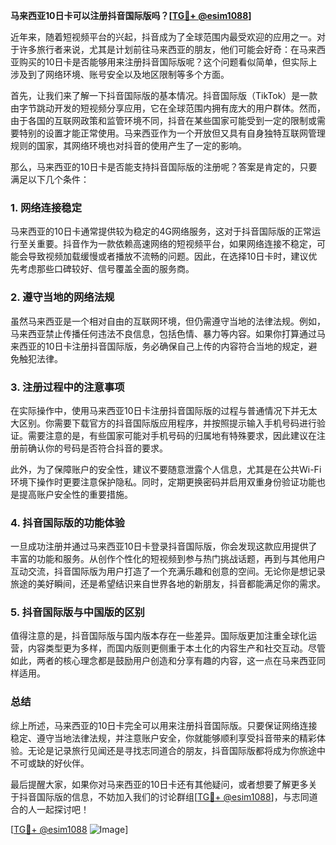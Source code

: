 **马来西亚10日卡可以注册抖音国际版吗？[[TG💪+ @esim1088](https://t.me/s/esim1088)]**

近年来，随着短视频平台的兴起，抖音成为了全球范围内最受欢迎的应用之一。对于许多旅行者来说，尤其是计划前往马来西亚的朋友，他们可能会好奇：在马来西亚购买的10日卡是否能够用来注册抖音国际版呢？这个问题看似简单，但实际上涉及到了网络环境、账号安全以及地区限制等多个方面。

首先，让我们来了解一下抖音国际版的基本情况。抖音国际版（TikTok）是一款由字节跳动开发的短视频分享应用，它在全球范围内拥有庞大的用户群体。然而，由于各国的互联网政策和监管环境不同，抖音在某些国家可能受到一定的限制或需要特别的设置才能正常使用。马来西亚作为一个开放但又具有自身独特互联网管理规则的国家，其网络环境也对抖音的使用产生了一定的影响。

那么，马来西亚的10日卡是否能支持抖音国际版的注册呢？答案是肯定的，只要满足以下几个条件：

### **1. 网络连接稳定**
马来西亚的10日卡通常提供较为稳定的4G网络服务，这对于抖音国际版的正常运行至关重要。抖音作为一款依赖高速网络的短视频平台，如果网络连接不稳定，可能会导致视频加载缓慢或者播放不流畅的问题。因此，在选择10日卡时，建议优先考虑那些口碑较好、信号覆盖全面的服务商。

### **2. 遵守当地的网络法规**
虽然马来西亚是一个相对自由的互联网环境，但仍需遵守当地的法律法规。例如，马来西亚禁止传播任何违法不良信息，包括色情、暴力等内容。如果你打算通过马来西亚的10日卡注册抖音国际版，务必确保自己上传的内容符合当地的规定，避免触犯法律。

### **3. 注册过程中的注意事项**
在实际操作中，使用马来西亚10日卡注册抖音国际版的过程与普通情况下并无太大区别。你需要下载官方的抖音国际版应用程序，并按照提示输入手机号码进行验证。需要注意的是，有些国家可能对手机号码的归属地有特殊要求，因此建议在注册前确认你的号码是否符合抖音的要求。

此外，为了保障账户的安全性，建议不要随意泄露个人信息，尤其是在公共Wi-Fi环境下操作时更要注意保护隐私。同时，定期更换密码并启用双重身份验证功能也是提高账户安全性的重要措施。

### **4. 抖音国际版的功能体验**
一旦成功注册并通过马来西亚10日卡登录抖音国际版，你会发现这款应用提供了丰富的功能和服务。从创作个性化的短视频到参与热门挑战话题，再到与其他用户互动交流，抖音国际版为用户打造了一个充满乐趣和创意的空间。无论你是想记录旅途的美好瞬间，还是希望结识来自世界各地的新朋友，抖音都能满足你的需求。

### **5. 抖音国际版与中国版的区别**
值得注意的是，抖音国际版与国内版本存在一些差异。国际版更加注重全球化运营，内容类型更为多样，而国内版则更侧重于本土化的内容生产和社交互动。尽管如此，两者的核心理念都是鼓励用户创造和分享有趣的内容，这一点在马来西亚同样适用。

### **总结**
综上所述，马来西亚的10日卡完全可以用来注册抖音国际版。只要保证网络连接稳定、遵守当地法律法规，并注意账户安全，你就能够顺利享受抖音带来的精彩体验。无论是记录旅行见闻还是寻找志同道合的朋友，抖音国际版都将成为你旅途中不可或缺的好伙伴。

最后提醒大家，如果你对马来西亚的10日卡还有其他疑问，或者想要了解更多关于抖音国际版的信息，不妨加入我们的讨论群组[[TG💪+ @esim1088](https://t.me/s/esim1088)]，与志同道合的人一起探讨吧！

[[TG💪+ @esim1088](https://t.me/s/esim1088) ![Image](https://i.postimg.cc/4NQfJmqS/Snipaste-2025-05-13-00-14-12.png)]